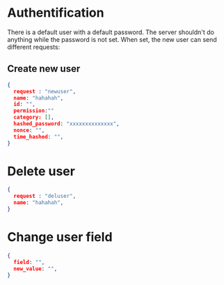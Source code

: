 # Authentification

There is a default user with a default password. The server shouldn't do anything
while the password is not set. When set, the new user can send different requests:

## Create new user

```json
{
  request : "newuser",
  name: "hahahah",
  id: "",
  permission:""
  category: [],
  hashed_password: "xxxxxxxxxxxxxx",
  nonce: "",
  time_hashed: "",
}
```

# Delete user

```json
{
  request : "deluser",
  name: "hahahah",
}
```

# Change user field

```json
{
  field: "",
  new_value: "",
}
```
